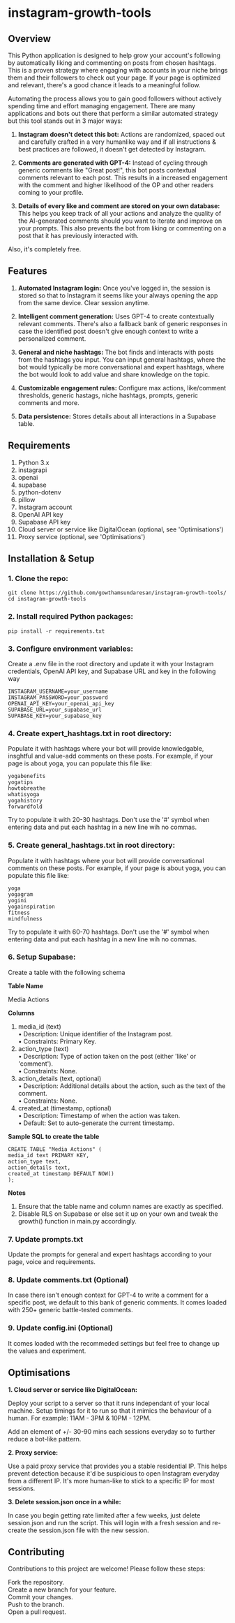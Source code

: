 # instagram-growth-tools

## Overview

This Python application is designed to help grow your account's following by automatically liking and commenting on posts from chosen hashtags. This is a proven strategy where engaging with accounts in your niche brings them and their followers to check out your page. If your page is optimized and relevant, there's a good chance it leads to a meaningful follow.

Automating the process allows you to gain good followers without actively spending time and effort managing engagement. There are many applications and bots out there that perform a similar automated strategy but this tool stands out in 3 major ways:

1. **Instagram doesn't detect this bot:** Actions are randomized, spaced out and carefully crafted in a very humanlike way and if all instructions & best practices are followed, it doesn't get detected by Instagram.

2. **Comments are generated with GPT-4:** Instead of cycling through generic comments like "Great post!", this bot posts contextual comments relevant to each post. This results in a increased engagement with the comment and higher likelihood of the OP and other readers coming to your profile.

3. **Details of every like and comment are stored on your own database:** This helps you keep track of all your actions and analyze the quality of the AI-generated comments should you want to iterate and improve on your prompts. This also prevents the bot from liking or commenting on a post that it has previously interacted with.

Also, it's completely free.

## Features

1. **Automated Instagram login:** Once you've logged in, the session is stored so that to Instagram it seems like your always opening the app from the same device. Clear session anytime.

2. **Intelligent comment generation:** Uses GPT-4 to create contextually relevant comments. There's also a fallback bank of generic responses in case the identified post doesn't give enough context to write a personalized comment.

3. **General and niche hashtags:** The bot finds and interacts with posts from the hashtags you input. You can input general hashtags, where the bot would typically be more conversational and expert hashtags, where the bot would look to add value and share knowledge on the topic.

4. **Customizable engagement rules:** Configure max actions, like/comment thresholds, generic hastags, niche hashtags, prompts, generic comments and more.

5. **Data persistence:** Stores details about all interactions in a Supabase table.

## Requirements

1. Python 3.x
2. instagrapi
3. openai
4. supabase
5. python-dotenv
6. pillow
7. Instagram account
8. OpenAI API key
9. Supabase API key
10. Cloud server or service like DigitalOcean (optional, see 'Optimisations')
11. Proxy service (optional, see 'Optimisations')

## Installation & Setup

### 1. Clone the repo:

```
git clone https://github.com/gowthamsundaresan/instagram-growth-tools/
cd instagram-growth-tools
```

### 2. Install required Python packages:

```
pip install -r requirements.txt
```

### 3. Configure environment variables:

Create a .env file in the root directory and update it with your Instagram credentials, OpenAI API key, and Supabase URL and key in the following way

```
INSTAGRAM_USERNAME=your_username
INSTAGRAM_PASSWORD=your_password
OPENAI_API_KEY=your_openai_api_key
SUPABASE_URL=your_supabase_url
SUPABASE_KEY=your_supabase_key
```

### 4. Create expert_hashtags.txt in root directory:

Populate it with hashtags where your bot will provide knowledgable, insghtful and value-add comments on these posts. For example, if your page is about yoga, you can populate this file like:

```
yogabenefits
yogatips
howtobreathe
whatisyoga
yogahistory
forwardfold
```

Try to populate it with 20-30 hashtags. Don't use the '#' symbol when entering data and put each hashtag in a new line wih no commas.

### 5. Create general_hashtags.txt in root directory:

Populate it with hashtags where your bot will provide conversational comments on these posts. For example, if your page is about yoga, you can populate this file like:

```
yoga
yogagram
yogini
yogainspiration
fitness
mindfulness
```

Try to populate it with 60-70 hashtags. Don't use the '#' symbol when entering data and put each hashtag in a new line wih no commas.

### 6. Setup Supabase:

Create a table with the following schema

**Table Name**

Media Actions

**Columns**

1. media_id (text)  
   • Description: Unique identifier of the Instagram post.  
   • Constraints: Primary Key.
2. action_type (text)  
   • Description: Type of action taken on the post (either 'like' or 'comment').  
   • Constraints: None.
3. action_details (text, optional)  
   • Description: Additional details about the action, such as the text of the comment.  
   • Constraints: None.
4. created_at (timestamp, optional)  
   • Description: Timestamp of when the action was taken.  
   • Default: Set to auto-generate the current timestamp.

**Sample SQL to create the table**

```
CREATE TABLE "Media Actions" (
media_id text PRIMARY KEY,
action_type text,
action_details text,
created_at timestamp DEFAULT NOW()
);
```

**Notes**

1. Ensure that the table name and column names are exactly as specified.
2. Disable RLS on Supabase or else set it up on your own and tweak the growth() function in main.py accordingly.

### 7. Update prompts.txt

Update the prompts for general and expert hashtags according to your page, voice and requirements.

### 8. Update comments.txt (Optional)

In case there isn't enough context for GPT-4 to write a comment for a specific post, we default to this bank of generic comments. It comes loaded with 250+ generic battle-tested comments.

### 9. Update config.ini (Optional)

It comes loaded with the recommeded settings but feel free to change up the values and experiment.

## Optimisations

**1. Cloud server or service like DigitalOcean:**

Deploy your script to a server so that it runs independant of your local machine. Setup timings for it to run so that it mimics the behaviour of a human. For example: 11AM - 3PM & 10PM - 12PM.

Add an element of +/- 30-90 mins each sessions everyday so to further reduce a bot-like pattern.

**2. Proxy service:**

Use a paid proxy service that provides you a stable residential IP. This helps prevent detection because it'd be suspicious to open Instagram everyday from a different IP. It's more human-like to stick to a specific IP for most sessions.

**3. Delete session.json once in a while:**

In case you begin getting rate limited after a few weeks, just delete session.json and run the script. This will login with a fresh session and re-create the session.json file with the new session.

## Contributing

Contributions to this project are welcome! Please follow these steps:

Fork the repository.  
Create a new branch for your feature.  
Commit your changes.  
Push to the branch.  
Open a pull request.

